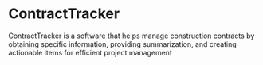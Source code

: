 # ContractTracker
ContractTracker is a software that helps manage construction contracts by obtaining specific information, providing summarization, and creating actionable items for efficient project management
